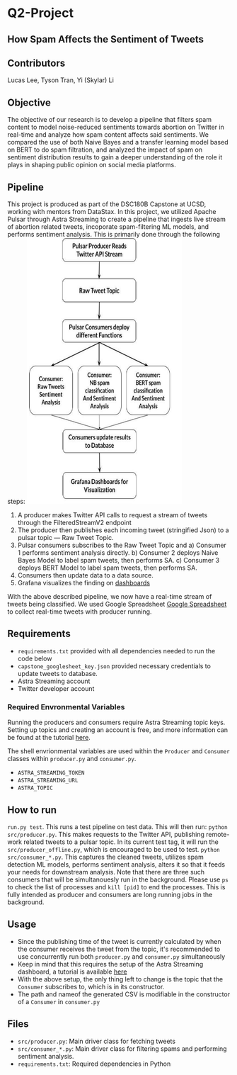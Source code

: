 # Q2-Project

## How Spam Affects the Sentiment of Tweets

## Contributors
Lucas Lee, Tyson Tran, Yi (Skylar) Li


## Objective
The objective of our research is to develop a pipeline that filters spam content to model noise-reduced sentiments towards abortion on Twitter in real-time and analyze how spam content affects said sentiments. We compared the use of both Naive Bayes and a transfer learning model based on BERT to do spam filtration, and analyzed the impact of spam on sentiment distribution results to gain a deeper understanding of the role it plays in shaping public opinion on social media platforms.


## Pipeline
This project is produced as part of the DSC180B Capstone at UCSD, working with mentors from DataStax. In this project, we utilized Apache Pulsar through Astra Streaming to create a pipeline that ingests live stream of abortion related tweets, incoporate spam-filtering ML models, and performs sentiment analysis. This is primarily done through the following steps:
<img src="visuals/Untitled drawing (2).jpg" width=350 height=600> 
  
1. A producer makes Twitter API calls to request a stream of tweets through the FilteredStreamV2 endpoint 
2. The producer then publishes each incoming tweet (stringified Json) to a pulsar topic — Raw Tweet Topic.
3. Pulsar consumers subscribes to the Raw Tweet Topic and
   a) Consumer 1 performs sentiment analysis directly.
   b) Consumer 2 deploys Naive Bayes Model to label spam tweets, then performs SA.
   c) Consumer 3 deploys BERT Model to label spam tweets, then performs SA.
4. Consumers then update data to a data source.
5. Grafana visualizes the finding on <a href="https://skylar1013.grafana.net/d/_ztsas0Vz/capstone?orgId=1&from=1675065600000&to=1676188799000">dashboards</a>


With the above described pipeline, we now have a real-time stream of tweets being classified. We used Google Spreadsheet <a href="https://docs.google.com/spreadsheets/d/1fZ6MsCqtPXHWekonx2QGst0-eGei9ABzMG5LFDMEFbA/edit#gid=0">Google Spreadsheet</a> to collect real-time tweets with producer running.

## Requirements
- `requirements.txt` provided with all dependencies needed to run the code below
- `capstone_googlesheet_key.json` provided necessary credentials to update tweets to database.
- Astra Streaming account
- Twitter developer account

### Required Envronmental Variables
Running the producers and consumers require Astra Streaming topic keys. Setting up topics and creating an account is free, and more information can be found at the tutorial [here](https://docs.google.com/document/d/1VS31dXTIAmEkIh9o_9FcAhD-rVvcmnTo_Zm1zSMgCmY/edit).

The shell envrionmental variables are used within the `Producer` and `Consumer` classes within `producer.py` and `consumer.py`.
- `ASTRA_STREAMING_TOKEN`
- `ASTRA_STREAMING_URL`
- `ASTRA_TOPIC`


## How to run
`run.py test`. This runs a test pipeline on test data.
This will then run:
`python src/producer.py`. This makes requests to the Twitter API, publishing remote-work related tweets to a pulsar topic. In its current test tag, it will run the `src/producer_offline.py`, which is encouraged to be used to test.
`python src/consumer_*.py`. This captures the cleaned tweets, utilizes spam detection ML models, performs sentiment analysis, alters it so that it feeds your needs for downstream analysis. Note that there are three such consumers that will be simultanouesly run in the background. Please use `ps` to check the list of processes and `kill [pid]` to end the processes. This is fully intended as producer and consumers are long running jobs in the background.



## Usage
* Since the publishing time of the tweet is currently calculated by when the consumer receives the tweet from the topic, it's recommended to use concurrently run both `producer.py` and `consumer.py` simultaneously
* Keep in mind that this requires the setup of the Astra Streaming dashboard, a tutorial is available [here](https://docs.google.com/document/d/1VS31dXTIAmEkIh9o_9FcAhD-rVvcmnTo_Zm1zSMgCmY/edit#heading=h.3znysh7)
* With the above setup, the only thing left to change is the topic that the `Consumer` subscribes to, which is in its constructor.
* The path and nameof the generated CSV is modifiable in the constructor of a `Consumer` in `consumer.py`

## Files
- `src/producer.py`: Main driver class for fetching tweets
- `src/consumer_*.py`: Main driver class for filtering spams and performing sentiment analysis.
- `requirements.txt`: Required dependencies in Python

